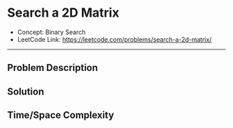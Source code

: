 # Search a 2D Matrix

- Concept: Binary Search
- LeetCode Link: https://leetcode.com/problems/search-a-2d-matrix/

---

## Problem Description

## Solution

## Time/Space Complexity

